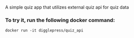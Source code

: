 A simple quiz app that utilizes external quiz api for quiz data

### To try it, run the following docker command:

`docker run -it digglepress/quiz_api`